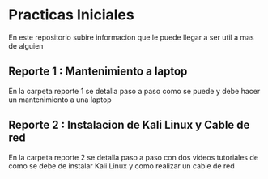 # Practicas Iniciales
En este repositorio subire informacion que le puede llegar a ser util a mas de alguien
## **Reporte 1 : Mantenimiento a laptop**
En la carpeta reporte 1 se detalla paso a paso como se puede y debe hacer un mantenimiento a una laptop 
## **Reporte 2 : Instalacion de Kali Linux y Cable de red**
En la carpeta reporte 2 se detalla paso a paso con dos videos tutoriales de como se debe de instalar Kali Linux y como realizar un cable de red
